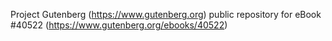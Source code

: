 Project Gutenberg (https://www.gutenberg.org) public repository for eBook #40522 (https://www.gutenberg.org/ebooks/40522)
